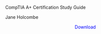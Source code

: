  <p>CompTIA A+ Certification Study Guide</p>
                <p>Jane Holcombe</p>
                <p><a href="img/pdf(2837).pdf" target="_blank" style="text-decoration:none"> <font color="blue"> <center> Download</center> </a></p>
